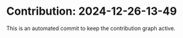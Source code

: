 # Contribution: 2024-12-26-13-49
This is an automated commit to keep the contribution graph active.

